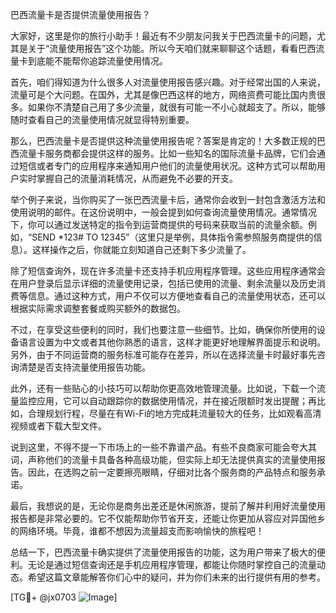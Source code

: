 巴西流量卡是否提供流量使用报告？

大家好，这里是你的旅行小助手！最近有不少朋友问我关于巴西流量卡的问题，尤其是关于“流量使用报告”这个功能。所以今天咱们就来聊聊这个话题，看看巴西流量卡到底能不能帮你追踪流量使用情况。

首先，咱们得知道为什么很多人对流量使用报告感兴趣。对于经常出国的人来说，流量可是个大问题。在国外，尤其是像巴西这样的地方，网络资费可能比国内贵很多。如果你不清楚自己用了多少流量，就很有可能一不小心就超支了。所以，能够随时查看自己的流量使用情况就显得特别重要。

那么，巴西流量卡是否提供这种流量使用报告呢？答案是肯定的！大多数正规的巴西流量卡服务商都会提供这样的服务。比如一些知名的国际流量卡品牌，它们会通过短信或者专门的应用程序来通知用户他们的流量使用状况。这种方式可以帮助用户实时掌握自己的流量消耗情况，从而避免不必要的开支。

举个例子来说，当你购买了一张巴西流量卡后，通常你会收到一封包含激活方法和使用说明的邮件。在这份说明中，一般会提到如何查询流量使用情况。通常情况下，你可以通过发送特定的指令到运营商提供的号码来获取当前的流量余额。例如，“SEND *123# TO 12345”（这里只是举例，具体指令需参照服务商提供的信息）。这样操作之后，你就能立刻知道自己还剩下多少流量了。

除了短信查询外，现在许多流量卡还支持手机应用程序管理。这些应用程序通常会在用户登录后显示详细的流量使用记录，包括已使用的流量、剩余流量以及历史消费等信息。通过这种方式，用户不仅可以方便地查看自己的流量使用状态，还可以根据实际需求调整套餐或购买额外的数据包。

不过，在享受这些便利的同时，我们也要注意一些细节。比如，确保你所使用的设备语言设置为中文或者其他你熟悉的语言，这样才能更好地理解界面提示和说明。另外，由于不同运营商的服务标准可能存在差异，所以在选择流量卡时最好事先咨询清楚是否支持流量使用报告功能。

此外，还有一些贴心的小技巧可以帮助你更高效地管理流量。比如说，下载一个流量监控应用，它可以自动跟踪你的数据使用情况，并在接近限额时发出提醒；再比如，合理规划行程，尽量在有Wi-Fi的地方完成耗流量较大的任务，比如观看高清视频或者下载大型文件。

说到这里，不得不提一下市场上的一些不靠谱产品。有些不良商家可能会夸大其词，声称他们的流量卡具备各种高级功能，但实际上却无法提供真实的流量使用报告。因此，在选购之前一定要擦亮眼睛，仔细对比各个服务商的产品特点和服务承诺。

最后，我想说的是，无论你是商务出差还是休闲旅游，提前了解并利用好流量使用报告都是非常必要的。它不仅能帮助你节省开支，还能让你更加从容应对异国他乡的网络环境。毕竟，谁都不想因为流量超支而影响愉快的旅程吧！

总结一下，巴西流量卡确实提供了流量使用报告的功能，这为用户带来了极大的便利。无论是通过短信查询还是手机应用程序管理，都能让你随时掌控自己的流量动态。希望这篇文章能解答你们心中的疑问，并为你们未来的出行提供有用的参考。

[TG💪+ @jx0703 ![Image](https://github.com/user-attachments/assets/dbca1d08-cadb-493c-b0ec-ad6f7a83f270)]